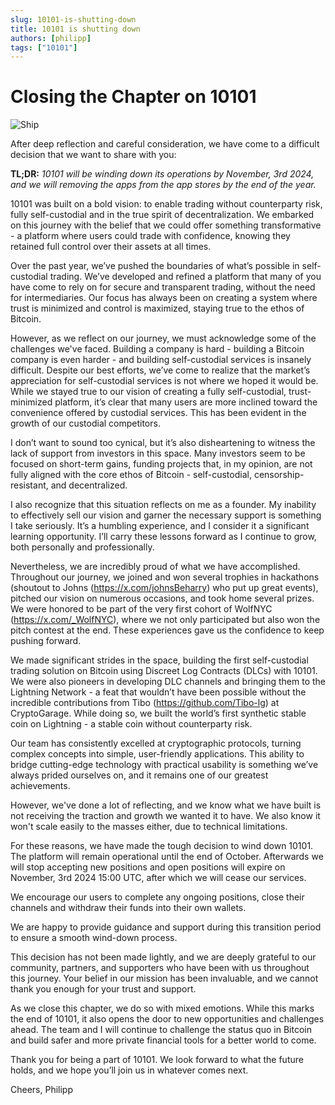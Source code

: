 ```yaml
---
slug: 10101-is-shutting-down
title: 10101 is shutting down
authors: [philipp]
tags: ["10101"]
---
```


# Closing the Chapter on 10101

![Ship](/2024-09-09-10101-is-shutting-down/ship_sailing.jpg)

After deep reflection and careful consideration, we have come to a difficult decision that we want to share with you:

**TL;DR:** _10101 will be winding down its operations by November, 3rd 2024, and we will removing the apps from the app stores by the end of the year._

10101 was built on a bold vision: to enable trading without counterparty risk, fully self-custodial and in the true spirit of decentralization. We embarked on this journey with the belief that we could offer something transformative - a platform where users could trade with confidence, knowing they retained full control over their assets at all times.

Over the past year, we’ve pushed the boundaries of what’s possible in self-custodial trading. We’ve developed and refined a platform that many of you have come to rely on for secure and transparent trading, without the need for intermediaries. Our focus has always been on creating a system where trust is minimized and control is maximized, staying true to the ethos of Bitcoin.

However, as we reflect on our journey, we must acknowledge some of the challenges we've faced. Building a company is hard - building a Bitcoin company is even harder - and building self-custodial services is insanely difficult. Despite our best efforts, we’ve come to realize that the market’s appreciation for self-custodial services is not where we hoped it would be. While we stayed true to our vision of creating a fully self-custodial, trust-minimized platform, it’s clear that many users are more inclined toward the convenience offered by custodial services. This has been evident in the growth of our custodial competitors.

I don’t want to sound too cynical, but it’s also disheartening to witness the lack of support from investors in this space. Many investors seem to be focused on short-term gains, funding projects that, in my opinion, are not fully aligned with the core ethos of Bitcoin - self-custodial, censorship-resistant, and decentralized.

I also recognize that this situation reflects on me as a founder. My inability to effectively sell our vision and garner the necessary support is something I take seriously. It’s a humbling experience, and I consider it a significant learning opportunity. I’ll carry these lessons forward as I continue to grow, both personally and professionally.

Nevertheless, we are incredibly proud of what we have accomplished. Throughout our journey, we joined and won several trophies in hackathons (shoutout to Johns (https://x.com/johnsBeharry) who put up great events), pitched our vision on numerous occasions, and took home several prizes. We were honored to be part of the very first cohort of WolfNYC (https://x.com/_WolfNYC), where we not only participated but also won the pitch contest at the end. These experiences gave us the confidence to keep pushing forward.

We made significant strides in the space, building the first self-custodial trading solution on Bitcoin using Discreet Log Contracts (DLCs) with 10101. We were also pioneers in developing DLC channels and bringing them to the Lightning Network - a feat that wouldn’t have been possible without the incredible contributions from Tibo (https://github.com/Tibo-lg) at CryptoGarage. While doing so, we built the world’s first synthetic stable coin on Lightning - a stable coin without counterparty risk.

Our team has consistently excelled at cryptographic protocols, turning complex concepts into simple, user-friendly applications. This ability to bridge cutting-edge technology with practical usability is something we’ve always prided ourselves on, and it remains one of our greatest achievements.

However, we've done a lot of reflecting, and we know what we have built is not receiving the traction and growth we wanted it to have. We also know it won't scale easily to the masses either, due to technical limitations.

For these reasons, we have made the tough decision to wind down 10101. The platform will remain operational until the end of October. Afterwards we will stop accepting new positions and open positions will expire on November, 3rd 2024 15:00 UTC, after which we will cease our services.

We encourage our users to complete any ongoing positions, close their channels and withdraw their funds into their own wallets.

We are happy to provide guidance and support during this transition period to ensure a smooth wind-down process.

This decision has not been made lightly, and we are deeply grateful to our community, partners, and supporters who have been with us throughout this journey. Your belief in our mission has been invaluable, and we cannot thank you enough for your trust and support.

As we close this chapter, we do so with mixed emotions. While this marks the end of 10101, it also opens the door to new opportunities and challenges ahead. The team and I will continue to challenge the status quo in Bitcoin and build safer and more private financial tools for a better world to come.

Thank you for being a part of 10101. We look forward to what the future holds, and we hope you’ll join us in whatever comes next.

Cheers,
Philipp
